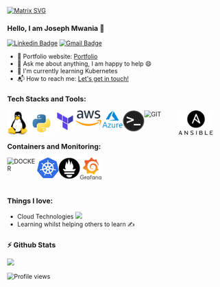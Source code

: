 [![Matrix SVG](https://raw.githubusercontent.com/rodrigograca31/rodrigograca31/master/matrix.svg)](https://#) 

<!-- Intro</h3> -->
### Hello, I am Joseph Mwania 👋
[![Linkedin Badge](https://img.shields.io/badge/-jmmwania-blue?style=flat-square&logo=Linkedin&logoColor=white&link=https://www.linkedin.com/in/jmmwania/)](https://www.linkedin.com/in/jmmwania/)
[![Gmail Badge](https://img.shields.io/badge/-josembi@gmail.com-c14438?style=flat-square&logo=Gmail&logoColor=white&link=mailto:josembi@gmail.com)](mailto:josembi@gmail.com) 

- 🎯 Portfolio website: [Portfolio](https://#)
- 💬 Ask me about anything, I am happy to help :smile:
- 🌱 I'm currently learning Kubernetes
- 📬 How to reach me: [Let's get in touch!](https://www.linkedin.com/in/jmmwania/)

### Tech Stacks and Tools:
<img align="left" alt="LINUX" width="50px" src="https://github.com/appwebtech/Monitoring-Kubernetes-With-Prometheus/blob/main/logo/linux_logo.png" />
<img align="left" alt="PYTHON" width="60px" src="https://raw.githubusercontent.com/github/explore/80688e429a7d4ef2fca1e82350fe8e3517d3494d/topics/python/python.png" />

<img align="left" alt="TERRAFORM" width="50px" src="https://github.com/appwebtech/EKS-Cluster-With-Terraform/blob/main/images/tf-logo.png" />
<img align="left" alt="AWS" width="60px" src="https://github.com/appwebtech/Ansible-Integration-Jenkins/blob/main/images/aws-logo.png" />
<img align="left" alt="AZURE" width="50px" src="https://github.com/appwebtech/Azure-DevOps/blob/main/images/azure-logo.png" />
<img align="left" alt="PROMETHEUS" width="50px" src="https://github.com/appwebtech/Monitoring-Kubernetes-With-Prometheus/blob/main/logo/terminal.png" />
<img align="left" alt="GIT" width="80px" src="https://github.com/appwebtech/Build-Automation-Jenkins/blob/main/images/Git-Logo.png"/>
<img align="left" alt="ANSIBLE" width="80px" src="https://github.com/appwebtech/Ansible-Automation-App-Deployment/blob/main/images/Ansible-logo.png" />

<br>
<br>
<br>

### Containers and Monitoring:
<img align="left" alt="DOCKER" width="70px" src="https://github.com/appwebtech/Deploy-Docker-With-Terraform/blob/main/images/docker.png" />
<img align="left" alt="K8s" width="50px" src="https://github.com/appwebtech/EKS-Cluster-With-Terraform/blob/main/images/k8s-logo.png" />
<img align="left" alt="PROMETHEUS" width="50px" src="https://github.com/appwebtech/Monitoring-Kubernetes-With-Prometheus/blob/main/prometheus/prometheus-logo.png" />
<img align="left" alt="GRAFANA" width="50px" src="https://github.com/appwebtech/Monitoring-Kubernetes-With-Prometheus/blob/main/prometheus/Grafana.png" />




<br>
<br>
<br>
<br>

### Things I love:
- Cloud Technologies <img src="https://media.giphy.com/media/WUlplcMpOCEmTGBtBW/giphy.gif" width="30"> 
- Learning whilst helping others to learn ✍️


### :zap: Github Stats
<p>
    <a href="https://gitstats.me/varadbhogayata" target="_blank"> 
        <img src="https://github-readme-stats.vercel.app/api?username=appwebtech&&show_icons=true&hi&theme=dark&count_private=true&include_all_commits=true">
    </a>
</p>


![Profile views](https://gpvc.arturio.dev/appwebtech)
